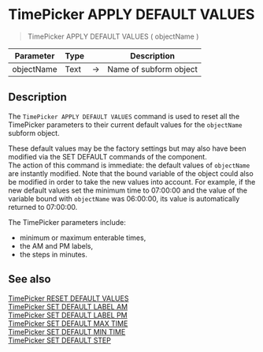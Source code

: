 # TimePicker APPLY DEFAULT VALUES

> TimePicker APPLY DEFAULT VALUES ( objectName )

| Parameter | Type |     | Description |
| --- | --- | --- | --- |
| objectName | Text | → | Name of subform object |

## Description

The `TimePicker APPLY DEFAULT VALUES` command is used to reset all the TimePicker parameters to their current default values for the `objectName` subform object.

These default values may be the factory settings but may also have been modified via the SET DEFAULT commands of the component.  
The action of this command is immediate: the default values of `objectName` are instantly modified. Note that the bound variable of the object could also be modified in order to take the new values into account. For example, if the new default values set the minimum time to 07:00:00 and the value of the variable bound with `objectName` was 06:00:00, its value is automatically returned to 07:00:00.

The TimePicker parameters include:

* minimum or maximum enterable times,
* the AM and PM labels,
* the steps in minutes.

## See also

[TimePicker RESET DEFAULT VALUES](TimePicker%20RESET%20DEFAULT%20VALUES.ja.md)  
[TimePicker SET DEFAULT LABEL AM](TimePicker%20SET%20DEFAULT%20LABEL%20AM.ja.md)  
[TimePicker SET DEFAULT LABEL PM](TimePicker%20SET%20DEFAULT%20LABEL%20PM.ja.md)  
[TimePicker SET DEFAULT MAX TIME](TimePicker%20SET%20DEFAULT%20MAX%20TIME.ja.md)  
[TimePicker SET DEFAULT MIN TIME](TimePicker%20SET%20DEFAULT%20MIN%20TIME.ja.md)  
[TimePicker SET DEFAULT STEP](TimePicker%20SET%20DEFAULT%20STEP.ja.md)
